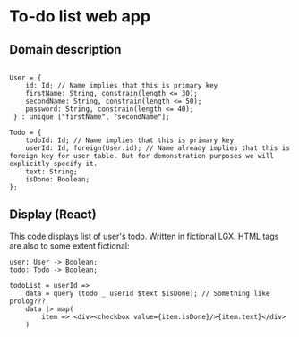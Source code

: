 # To-do list web app

## Domain description

```

User = {
    id: Id; // Name implies that this is primary key
    firstName: String, constrain(length <= 30);
    secondName: String, constrain(length <= 50);
    password: String, constrain(length <= 40);
 } : unique ["firstName", "secondName"];

Todo = {
    todoId: Id; // Name implies that this is primary key
    userId: Id, foreign(User.id); // Name already implies that this is foreign key for user table. But for demonstration purposes we will explicitly specify it.
    text: String;
    isDone: Boolean;
};
```

## Display (React)

This code displays list of user's todo. Written in fictional LGX. HTML tags are also to some extent fictional:
```
user: User -> Boolean;
todo: Todo -> Boolean;

todoList = userId =>
    data = query (todo _ userId $text $isDone); // Something like prolog???
    data |> map(
        item => <div><checkbox value={item.isDone}/>{item.text}</div>
    )
```
